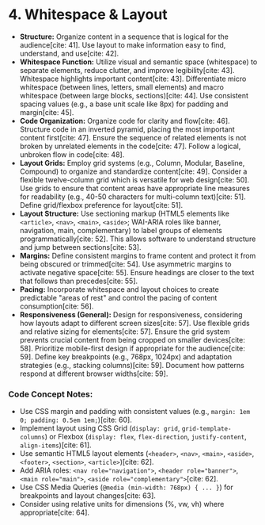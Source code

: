 # 4. Whitespace & Layout

* **Structure:** Organize content in a sequence that is logical for the audience[cite: 41]. Use layout to make information easy to find, understand, and use[cite: 42].
* **Whitespace Function:** Utilize visual and semantic space (whitespace) to separate elements, reduce clutter, and improve legibility[cite: 43]. Whitespace highlights important content[cite: 43]. Differentiate micro whitespace (between lines, letters, small elements) and macro whitespace (between large blocks, sections)[cite: 44]. Use consistent spacing values (e.g., a base unit scale like 8px) for padding and margin[cite: 45].
* **Code Organization:** Organize code for clarity and flow[cite: 46]. Structure code in an inverted pyramid, placing the most important content first[cite: 47]. Ensure the sequence of related elements is not broken by unrelated elements in the code[cite: 47]. Follow a logical, unbroken flow in code[cite: 48].
* **Layout Grids:** Employ grid systems (e.g., Column, Modular, Baseline, Compound) to organize and standardize content[cite: 49]. Consider a flexible twelve-column grid which is versatile for web design[cite: 50]. Use grids to ensure that content areas have appropriate line measures for readability (e.g., 40-50 characters for multi-column text)[cite: 51]. Define grid/flexbox preference for layout[cite: 51].
* **Layout Structure:** Use sectioning markup (HTML5 elements like `<article>`, `<nav>`, `<main>`, `<aside>`; WAI-ARIA roles like banner, navigation, main, complementary) to label groups of elements programmatically[cite: 52]. This allows software to understand structure and jump between sections[cite: 53].
* **Margins:** Define consistent margins to frame content and protect it from being obscured or trimmed[cite: 54]. Use asymmetric margins to activate negative space[cite: 55]. Ensure headings are closer to the text that follows than precedes[cite: 55].
* **Pacing:** Incorporate whitespace and layout choices to create predictable "areas of rest" and control the pacing of content consumption[cite: 56].
* **Responsiveness (General):** Design for responsiveness, considering how layouts adapt to different screen sizes[cite: 57]. Use flexible grids and relative sizing for elements[cite: 57]. Ensure the grid system prevents crucial content from being cropped on smaller devices[cite: 58]. Prioritize mobile-first design if appropriate for the audience[cite: 59]. Define key breakpoints (e.g., 768px, 1024px) and adaptation strategies (e.g., stacking columns)[cite: 59]. Document how patterns respond at different browser widths[cite: 59].

### Code Concept Notes:

* Use CSS margin and padding with consistent values (e.g., `margin: 1em 0; padding: 0.5em 1em;`)[cite: 60].
* Implement layout using CSS Grid (`display: grid`, `grid-template-columns`) or Flexbox (`display: flex`, `flex-direction`, `justify-content`, `align-items`)[cite: 61].
* Use semantic HTML5 layout elements (`<header>`, `<nav>`, `<main>`, `<aside>`, `<footer>`, `<section>`, `<article>`)[cite: 62].
* Add ARIA roles: `<nav role="navigation">`, `<header role="banner">`, `<main role="main">`, `<aside role="complementary">`[cite: 62].
* Use CSS Media Queries (`@media (min-width: 768px) { ... }`) for breakpoints and layout changes[cite: 63].
* Consider using relative units for dimensions (%, vw, vh) where appropriate[cite: 64].